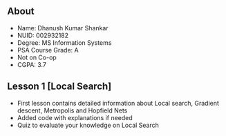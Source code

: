## About
- Name: Dhanush Kumar Shankar <br>
- NUID: 002932182 <br>
- Degree: MS Information Systems <br>
- PSA Course Grade: A <br>
- Not on Co-op <br>
- CGPA: 3.7 <br>


## Lesson 1 [Local Search]
- First lesson contains detailed information about Local search, Gradient descent, Metropolis and Hopfield Nets
- Added code with explanations if needed
- Quiz to evaluate your knowledge on Local Search